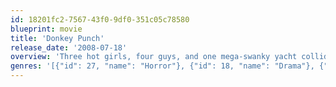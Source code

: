 ```yaml
---
id: 18201fc2-7567-43f0-9df0-351c05c78580
blueprint: movie
title: 'Donkey Punch'
release_date: '2008-07-18'
overview: 'Three hot girls, four guys, and one mega-swanky yacht collide for a serious night of drugs and sexual deviancy. One debaucherous act goes too far though, turning this teen joy ride into a weekend of bloody bedlam.'
genres: '[{"id": 27, "name": "Horror"}, {"id": 18, "name": "Drama"}, {"id": 53, "name": "Thriller"}, {"id": 80, "name": "Crime"}]'
---
```

